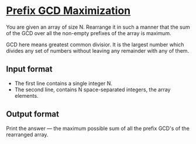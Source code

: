 # [Prefix GCD Maximization][link]

You are given an array of size N. Rearrange it in such a manner that the sum of the GCD over all the non-empty prefixes of the array is maximum.

GCD here means greatest common divisior. It is the largest number which divides any set of numbers without leaving any remainder with any of them.

## Input format

- The first line contains a single integer N.
- The second line, contains N space-separated integers, the array elements.

## Output format

Print the answer — the maximum possible sum of all the prefix GCD's of the rearranged array.

[link]: https://www.hackerearth.com/practice/algorithms/dynamic-programming/bit-masking/practice-problems/algorithm/prefix-gcd-maximization-932aa648/
